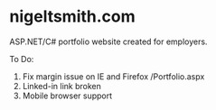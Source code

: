 # nigeltsmith.com
ASP.NET/C# portfolio website created for employers.  
  
To Do:  
1. Fix margin issue on IE and Firefox /Portfolio.aspx  
2. Linked-in link broken  
3. Mobile browser support
